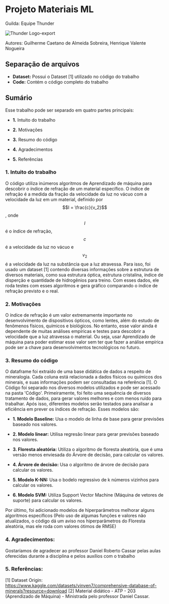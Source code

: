 # Projeto Materiais ML
Guilda: Equipe Thunder

![Thunder Logo-export](https://github.com/user-attachments/assets/b5e844e8-ee63-446e-aa99-458ce69dcd8b)

Autores: Guilherme Caetano de Almeida Sobreira, Henrique Valente Nogueira

## Separação de arquivos
 * __Dataset:__ Possui o Dataset [1] utilizado no código do trabalho
 * __Code:__ Contém o código completo do trabalho

## Sumário
Esse trabalho pode ser separado em quatro partes principais:

  * __1.__ Intuito do trabalho
    
  * __2.__ Motivações
    
  * __3.__ Resumo do código
    
  * __4.__ Agradecimentos
    
  * __5.__ Referências

### 1. Intuito do trabalho
   O código utiliza inúmeros algoritmos de Aprendizado de máquina para descobrir o índice de refração de um material específico. O índice de refração
   é a medida da fração da velocidade da luz no vácuo com a velocidade da luz em um material, definido por  $$I = \frac{c}{v_2}$$ , onde $$I$$ é o índice de refração,
   $$c$$ é a velocidade da luz no vácuo e $$v_2$$ é a velocidade da luz na substância que a luz atravessa. Para isso, foi usado um dataset [1] contendo diversas informações 
   sobre a estrutura de diversos materiais, como sua estrutura óptica, estrutura cristalina, índice de disperção e quantidade de hidrogênios para treino. Com esses dados,
   ele roda testes com esses algoritmos e gera gráfico comparando o índice de refração previsto e o real.

### 2. Motivações
  O índice de refração é um valor extremamente importante no desenvolvimento de dispositivos ópticos, como lentes, além do estudo de fenômenos físicos, químicos
  e biológicos. No entanto, esse valor ainda é dependente de muitas análises empíricas e testes para descobrir a velocidade que a luz atravessa o material. Ou seja, usar 
  Aprendizado de máquina para poder estimar esse valor sem ter que fazer a análise empírica pode ser a chave para desenvolvimentos tecnológicos no futuro.

### 3. Resumo do código
O dataframe foi extraído de uma base didática de dados a respeito de mineralogia. Cada coluna está relacionada a dados físicos ou químicos dos minerais, e suas informações podem ser consultadas na referência [1].
O Código foi separado nos diversos modelos utilizados e pode ser acessado na pasta 'Código'.
Primeiramente, foi feito uma sequência de diversos tratamento de dados, para gerar valores melhores e com menos ruído para trabalhar.
Após isso, diferentes modelos serão testados para analisar a eficiência em prever os índices de refração. Esses modelos são:
  
  * __1. Modelo Baseline:__ Usa o modelo de linha de base para gerar previsões baseado nos valores.
    
  * __2. Modelo linear:__ Utilisa regresão linear para gerar previsões baseado nos valores.
  
  * __3. Floresta aleatória:__ Utiliza o algoritmo de floresta aleatória, que é uma versão menos enviesada do Árvore de decisão, para calcular os valores.

  * __4. Árvore de decisão:__ Usa o algoritmo de árvore de decisão para calcular os valores.
    
  * __5. Modelo K-NN:__ Usa o bodelo regressivo de k números vizinhos para calcular os valores.
    
  * __6. Modelo SVM:__ Utiliza Support Vector Machine (Máquina de vetores de suporte) para calcular os valores.

Por último, foi adicionado modelos de hiperparâmetros melhorar alguns algoritmos específicos (Pelo uso de algumas funções e valores não atualizados, o código dá um aviso nos hiperparâmetros do Floresta aleatória, mas ele roda com valores ótimos de RMSE)
  
### 4. Agradecimentos:

Gostaríamos de agradecer ao professor Daniel Roberto Cassar pelas aulas oferecidas durante a disciplina e pelos auxílios com o trabalho

### 5. Referências:

[1] Dataset Origin: https://www.kaggle.com/datasets/vinven7/comprehensive-database-of-minerals?resource=download
[2] Material didático - ATP - 203 (Aprendizado de Máquina) - Ministrada pelo professor Daniel Cassar.
